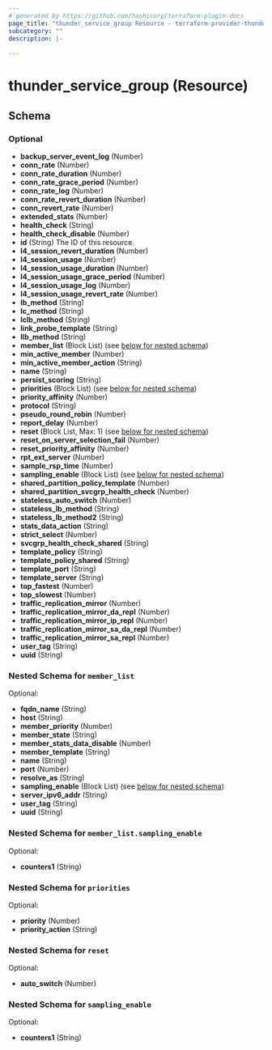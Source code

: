 ```yaml
---
# generated by https://github.com/hashicorp/terraform-plugin-docs
page_title: "thunder_service_group Resource - terraform-provider-thunder"
subcategory: ""
description: |-
  
---
```


# thunder_service_group (Resource)





<!-- schema generated by tfplugindocs -->
## Schema

### Optional

- **backup_server_event_log** (Number)
- **conn_rate** (Number)
- **conn_rate_duration** (Number)
- **conn_rate_grace_period** (Number)
- **conn_rate_log** (Number)
- **conn_rate_revert_duration** (Number)
- **conn_revert_rate** (Number)
- **extended_stats** (Number)
- **health_check** (String)
- **health_check_disable** (Number)
- **id** (String) The ID of this resource.
- **l4_session_revert_duration** (Number)
- **l4_session_usage** (Number)
- **l4_session_usage_duration** (Number)
- **l4_session_usage_grace_period** (Number)
- **l4_session_usage_log** (Number)
- **l4_session_usage_revert_rate** (Number)
- **lb_method** (String)
- **lc_method** (String)
- **lclb_method** (String)
- **link_probe_template** (String)
- **llb_method** (String)
- **member_list** (Block List) (see [below for nested schema](#nestedblock--member_list))
- **min_active_member** (Number)
- **min_active_member_action** (String)
- **name** (String)
- **persist_scoring** (String)
- **priorities** (Block List) (see [below for nested schema](#nestedblock--priorities))
- **priority_affinity** (Number)
- **protocol** (String)
- **pseudo_round_robin** (Number)
- **report_delay** (Number)
- **reset** (Block List, Max: 1) (see [below for nested schema](#nestedblock--reset))
- **reset_on_server_selection_fail** (Number)
- **reset_priority_affinity** (Number)
- **rpt_ext_server** (Number)
- **sample_rsp_time** (Number)
- **sampling_enable** (Block List) (see [below for nested schema](#nestedblock--sampling_enable))
- **shared_partition_policy_template** (Number)
- **shared_partition_svcgrp_health_check** (Number)
- **stateless_auto_switch** (Number)
- **stateless_lb_method** (String)
- **stateless_lb_method2** (String)
- **stats_data_action** (String)
- **strict_select** (Number)
- **svcgrp_health_check_shared** (String)
- **template_policy** (String)
- **template_policy_shared** (String)
- **template_port** (String)
- **template_server** (String)
- **top_fastest** (Number)
- **top_slowest** (Number)
- **traffic_replication_mirror** (Number)
- **traffic_replication_mirror_da_repl** (Number)
- **traffic_replication_mirror_ip_repl** (Number)
- **traffic_replication_mirror_sa_da_repl** (Number)
- **traffic_replication_mirror_sa_repl** (Number)
- **user_tag** (String)
- **uuid** (String)

<a id="nestedblock--member_list"></a>
### Nested Schema for `member_list`

Optional:

- **fqdn_name** (String)
- **host** (String)
- **member_priority** (Number)
- **member_state** (String)
- **member_stats_data_disable** (Number)
- **member_template** (String)
- **name** (String)
- **port** (Number)
- **resolve_as** (String)
- **sampling_enable** (Block List) (see [below for nested schema](#nestedblock--member_list--sampling_enable))
- **server_ipv6_addr** (String)
- **user_tag** (String)
- **uuid** (String)

<a id="nestedblock--member_list--sampling_enable"></a>
### Nested Schema for `member_list.sampling_enable`

Optional:

- **counters1** (String)



<a id="nestedblock--priorities"></a>
### Nested Schema for `priorities`

Optional:

- **priority** (Number)
- **priority_action** (String)


<a id="nestedblock--reset"></a>
### Nested Schema for `reset`

Optional:

- **auto_switch** (Number)


<a id="nestedblock--sampling_enable"></a>
### Nested Schema for `sampling_enable`

Optional:

- **counters1** (String)


